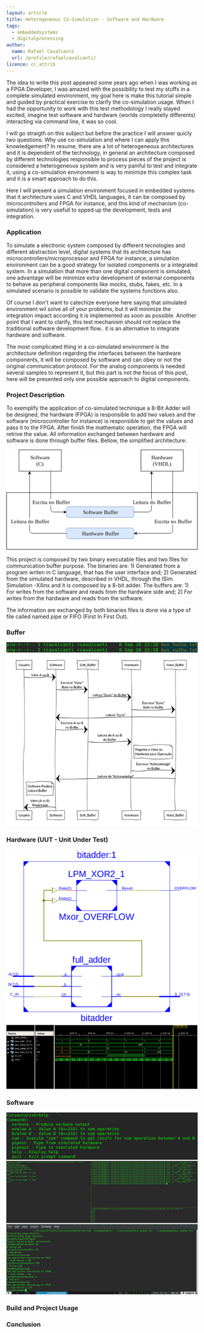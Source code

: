 ```yaml
---
layout: article
title: Heterogeneous Co-Simulation - Software and Hardware
tags:
  - embeddedsystems
  - digitalprocessing
author:
  name: Rafael Cavalcanti
  url: /profile/rafaelcavalcanti/
licence: cc_attrib
---
```


The idea to write this post appeared some years ago when I was working as a FPGA Developer, I was amazed with the possibility to test my stuffs in a complete simulated environment, my goal here is make this tutorial simple and guided by practical exercise to clarify the co-simulation usage. When I had the opportunity to work with this test methodology I really stayed excited, imagine test software and hardware (worlds completelly differents) interacting via command line, it was so cool.

I will go straigth on this subject but before the practice I will answer quicly two questions: Why use co-simulation and where I can apply this knowledgement? In resume, there are a lot of heterogeneous architectures and it is dependent of the technology, in general an architecture composed by different technologies responsible to process pieces of the project is considered a heterogeneous system  and is very painful to test and integrate it, using a co-simulation environment is  way to minimize this complex task and it is a smart approach to do this.

Here I will present a simulation environment focused in embedded systems that it architecture uses C and VHDL languages, it can be composed by microcontrollers and FPGA for instance, and  this kind of mechanism (co-simulation) is very usefull to spped up the development, tests and integration.

### Application

To simulate a electronic system composed by different tecnologies and different abstraction level, digital systems that its architecture has microcontrollers/microprocessor and FPGA for instance, a simulation environment can be a good strategy for isolated components or a integrated system. In a simulation that more than one digital component is simulated, one advantage will be minimize extra development of external components to behave as peripheral components like mocks, stubs, fakes, etc. In a simulated scenario is possible to validate the systems functions also.

Of course I don't want to catechize everyone here saying that simulated environment wil solve all of your problems, but it will minimize the integration impact according it is implemented as soon as possible. Another point that I want to clarify, this test mechanism should not replace the traditional software development flow.. it is an alternative to integrate hardware and software.

The most complicated thing in a co-simulated environment is the architecture definition regarding the interfaces between the hardware components, it will be composed by software and can obey or not the original communication protocol. For the analog components is needed several samples to represent it, but this part is not the focus of this post, here will be presented only one possible approach to digital components.

### Project Description

To exemplify the application of co-simulated techinique a 8-Bit Adder will be designed, the hardware (FPGA) is responsible to add two values and the software (microcontroller for instance) is responsible to get the values and pass it to the FPGA. After finish the mathematic operation, the FPGA will retrive the value. All information exchanged between hardware and software is done through buffer files. Bellow, the simplified architecture:

<div style="text-align:center"><img src="/images/posts/00014-A.png" /></div>

This project is composed by two binary executable files and two files for communication buffer purpose. The binaries are: 1) Generated from a program writen in C language, that has the user interface and; 2) Generated from the simulated hardware, described in VHDL, through the ISim Simulation -Xilinx and it is composed by a 8-bit adder. The buffers are: 1) For writes from the software and reads from the hardware side and; 2) For writes from the hardware and reads from the software.

The information are exchanged by both binaries files is done via a type of file called named pipe or FIFO (First In First Out).

### Buffer

<div style="text-align:center"><img src="/images/posts/00014-B.png" /></div>

<div style="text-align:center"><img src="/images/posts/00014-C.png" /></div>

### Hardware (UUT - Unit Under Test)

<div style="text-align:center"><img src="/images/posts/00014-D.png" /></div>

<div style="text-align:center"><img src="/images/posts/00014-E.png" /></div>

### Software

<div style="text-align:center"><img src="/images/posts/00014-F.png" /></div>

<div style="text-align:center"><img src="/images/posts/00014-G.png" /></div>

<div style="text-align:center"><img src="/images/posts/00014-H.png" /></div>

### Build and Project Usage

### Conclusion

